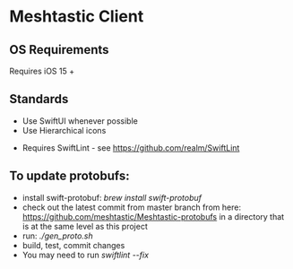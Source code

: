 # Meshtastic Client

## OS Requirements

Requires iOS 15 +

## Standards

* Use SwiftUI whenever possible
* Use Hierarchical icons

- Requires SwiftLint - see https://github.com/realm/SwiftLint

## To update protobufs:

- install swift-protobuf: *brew install swift-protobuf*
- check out the latest commit from master branch from here: https://github.com/meshtastic/Meshtastic-protobufs in a directory that is at the same level as this project
- run: *./gen_proto.sh*
- build, test, commit changes
- You may need to run *swiftlint --fix*
